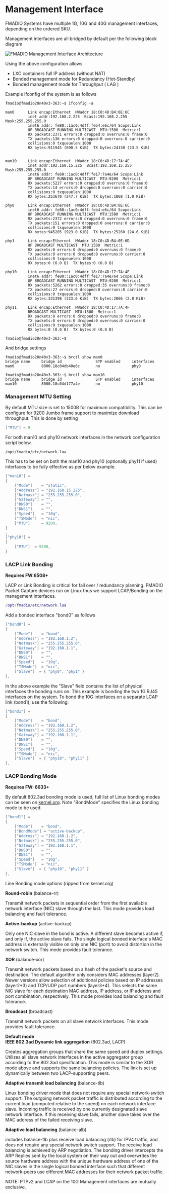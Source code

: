 # Management Interface

FMADIO Systems have multiple 1G, 10G and 40G management interfaces, depending on the ordered SKU.

Management interfaces are all bridged by default per the following block diagram

![FMADIO Management Interface Architecture](../.gitbook/assets/image%20%2872%29.png)

Using the above configuration allows

* LXC containers full IP address \(without NAT\)
* Bonded management mode for Redundancy \(Hot-Standby\)
* Bonded management mode for Throughput \( LAG \)

Example ifconfig of the system is as follows

```text
fmadio@fmadio20n40v3-363:~$ ifconfig -a

man0      Link encap:Ethernet  HWaddr 18:C0:4D:B4:0E:6C
          inet addr:192.168.2.225  Bcast:192.168.2.255  Mask:255.255.255.0
          inet6 addr: fe80::1ac0:4dff:feb4:e6c/64 Scope:Link
          UP BROADCAST RUNNING MULTICAST  MTU:1500  Metric:1
          RX packets:2371 errors:0 dropped:0 overruns:0 frame:0
          TX packets:136 errors:0 dropped:0 overruns:0 carrier:0
          collisions:0 txqueuelen:1000
          RX bytes:911945 (890.5 KiB)  TX bytes:24130 (23.5 KiB)


man10     Link encap:Ethernet  HWaddr 18:C0:4D:17:7A:4E
          inet addr:192.168.15.225  Bcast:192.168.15.255  Mask:255.255.255.0
          inet6 addr: fe80::1ac0:4dff:fe17:7a4e/64 Scope:Link
          UP BROADCAST RUNNING MULTICAST  MTU:9200  Metric:1
          RX packets:5227 errors:0 dropped:0 overruns:0 frame:0
          TX packets:14 errors:0 dropped:0 overruns:0 carrier:0
          collisions:0 txqueuelen:1000
          RX bytes:253670 (247.7 KiB)  TX bytes:1068 (1.0 KiB)

phy0      Link encap:Ethernet  HWaddr 18:C0:4D:B4:0E:6C
          inet6 addr: fe80::1ac0:4dff:feb4:e6c/64 Scope:Link
          UP BROADCAST RUNNING MULTICAST  MTU:1500  Metric:1
          RX packets:2372 errors:0 dropped:0 overruns:0 frame:0
          TX packets:151 errors:0 dropped:0 overruns:0 carrier:0
          collisions:0 txqueuelen:1000
          RX bytes:945205 (923.0 KiB)  TX bytes:25260 (24.6 KiB)

phy1      Link encap:Ethernet  HWaddr 18:C0:4D:B4:0E:6D
          UP BROADCAST MULTICAST  MTU:1500  Metric:1
          RX packets:0 errors:0 dropped:0 overruns:0 frame:0
          TX packets:0 errors:0 dropped:0 overruns:0 carrier:0
          collisions:0 txqueuelen:1000
          RX bytes:0 (0.0 B)  TX bytes:0 (0.0 B)

phy10     Link encap:Ethernet  HWaddr 18:C0:4D:17:7A:4E
          inet6 addr: fe80::1ac0:4dff:fe17:7a4e/64 Scope:Link
          UP BROADCAST RUNNING MULTICAST  MTU:9200  Metric:1
          RX packets:5262 errors:0 dropped:35 overruns:0 frame:0
          TX packets:27 errors:0 dropped:0 overruns:0 carrier:0
          collisions:0 txqueuelen:1000
          RX bytes:331398 (323.6 KiB)  TX bytes:2066 (2.0 KiB)

phy11     Link encap:Ethernet  HWaddr 18:C0:4D:17:7A:4F
          BROADCAST MULTICAST  MTU:1500  Metric:1
          RX packets:0 errors:0 dropped:0 overruns:0 frame:0
          TX packets:0 errors:0 dropped:0 overruns:0 carrier:0
          collisions:0 txqueuelen:1000
          RX bytes:0 (0.0 B)  TX bytes:0 (0.0 B)

fmadio@fmadio20n40v3-363:~$

```

And bridge settings

```text
fmadio@fmadio20n40v3-363:~$ brctl show man0
bridge name     bridge id               STP enabled     interfaces
man0            8000.18c04db40e6c       no              phy0

fmadio@fmadio20n40v3-363:~$ brctl show man10
bridge name     bridge id               STP enabled     interfaces
man10           8000.18c04d177a4e       no              phy10

```

### Management MTU Setting

By default MTU size is set to 1500B for maximum compatibility. This can be configure for 9200 Jumbo frame support to maximize download throughput. This is done by setting 

```lua
["MTU"] = 9
```

For both man10 and phy10 network interfaces in the network configuration script below.

```text
/opt/fmadio/etc/network.lua
```

This  has to be set on both the man10 and phy10 \(optionally phy11 if used\) interfaces to be fully effective as per below example.

```lua
["man10"] =
{
    ["Mode"]    = "static",
    ["Address"] = "192.168.15.225",
    ["Netmask"] = "255.255.255.0",
    ["Gateway"] = "",
    ["DNS0"]    = "",
    ["DNS1"]    = "",
    ["Speed"]   = "10g",
    ["TSMode"]  = "nic",
    ["MTU"]     = 9200,
}
,
["phy10"] =
{
    ["MTU"]  = 9200,
}

```

### LACP Link Bonding

**Requires FW:6508+**

LACP or Link Bonding is critical for fail over / redundancy planning. FMADIO Packet Capture devices run on Linux thus we support LCAP/Bonding on the management interfaces.

```lua
/opt/fmadio/etc/network.lua
```

Add a bonded interface "bond0" as follows

```lua
["bond0"] =
{
    ["Mode"]    = "bond",
    ["Address"] = "192.168.1.2",
    ["Netmask"] = "255.255.255.0",
    ["Gateway"] = "192.168.1.1",
    ["DNS0"]    = "",
    ["DNS1"]    = "",
    ["Speed"]   = "10g",
    ["TSMode"]  = "nic",
    ["Slave"]  = { "phy0", "phy1" }
},
```

In the above example the "Slave" field contains the list of physical interfaces the bonding runs on. This example is bonding the two 1G RJ45 interfaces on the system. To bond the 10G interfaces on a separate LCAP link \(bond1\), use the following:

```lua
["bond1"] =
{
    ["Mode"]    = "bond",
    ["Address"] = "192.168.1.2",
    ["Netmask"] = "255.255.255.0",
    ["Gateway"] = "192.168.1.1",
    ["DNS0"]    = "",
    ["DNS1"]    = "",
    ["Speed"]   = "10g",
    ["TSMode"]  = "nic",
    ["Slave"]  = { "phy10", "phy11" }
},
```

### LACP Bonding Mode

**Requires FW: 6633+**

 By default 802.3ad bonding mode is used, full list of Linux bonding modes can be seen on [kernel.org](https://www.kernel.org/doc/Documentation/networking/bonding.txt). Note "BondMode" specifies the Linux bonding mode to be used.

```lua
["bond1"] =
{
    ["Mode"]    = "bond",
    ["BondMode"] = "active-backup",
    ["Address"] = "192.168.1.2",
    ["Netmask"] = "255.255.255.0",
    ["Gateway"] = "192.168.1.1",
    ["DNS0"]    = "",
    ["DNS1"]    = "",
    ["Speed"]   = "10g",
    ["TSMode"]  = "nic",
    ["Slave"]  = { "phy10", "phy11" }
},
```

Line Bonding mode options \(ripped from kernel.org\)

 **Round-robin** \(balance-rr\)  
  
Transmit network packets in sequential order from the first available network interface \(NIC\) slave through the last. This mode provides load balancing and fault tolerance.  
  
**Active-backup** \(active-backup\)  
  
Only one NIC slave in the bond is active. A different slave becomes active if, and only if, the active slave fails. The single logical bonded interface's MAC address is externally visible on only one NIC \(port\) to avoid distortion in the network switch. This mode provides fault tolerance.  
  
  
**XOR** \(balance-xor\)  
  
Transmit network packets based on a hash of the packet's source and destination. The default algorithm only considers MAC addresses \(layer2\). Newer versions allow selection of additional policies based on IP addresses \(layer2+3\) and TCP/UDP port numbers \(layer3+4\). This selects the same NIC slave for each destination MAC address, IP address, or IP address and port combination, respectively. This mode provides load balancing and fault tolerance.  
  
  
**Broadcast** \(broadcast\)  
  
Transmit network packets on all slave network interfaces. This mode provides fault tolerance.  
  
  
**Default mode**  
**IEEE 802.3ad Dynamic link aggregation** \(802.3ad, LACP\)  
  
Creates aggregation groups that share the same speed and duplex settings. Utilizes all slave network interfaces in the active aggregator group according to the 802.3ad specification. This mode is similar to the XOR mode above and supports the same balancing policies. The link is set up dynamically between two LACP-supporting peers.  
  
  
**Adaptive transmit load balancing** \(balance-tlb\)  
  
Linux bonding driver mode that does not require any special network-switch support. The outgoing network packet traffic is distributed according to the current load \(computed relative to the speed\) on each network interface slave. Incoming traffic is received by one currently designated slave network interface. If this receiving slave fails, another slave takes over the MAC address of the failed receiving slave.  
  
  
**Adaptive load balancing** \(balance-alb\)  
  
includes balance-tlb plus receive load balancing \(rlb\) for IPV4 traffic, and does not require any special network switch support. The receive load balancing is achieved by ARP negotiation. The bonding driver intercepts the ARP Replies sent by the local system on their way out and overwrites the source hardware address with the unique hardware address of one of the NIC slaves in the single logical bonded interface such that different network-peers use different MAC addresses for their network packet traffic.  
  
  
NOTE: PTPv2 and LCAP on the 10G Management interfaces are mutually exclusive.

